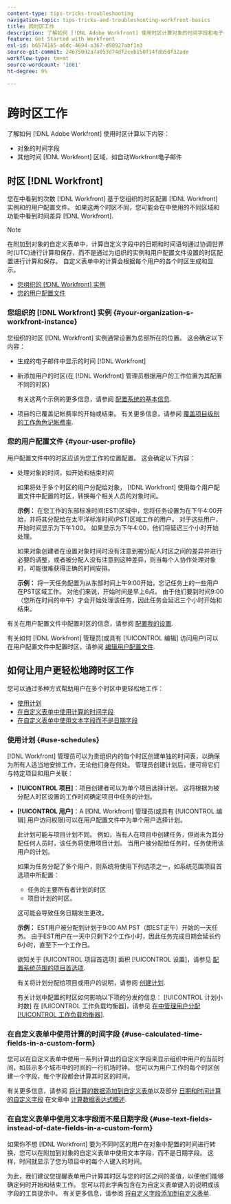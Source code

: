 ```yaml
---
content-type: tips-tricks-troubleshooting
navigation-topic: tips-tricks-and-troubleshooting-workfront-basics
title: 跨时区工作
description: 了解如何 [!DNL Adobe Workfront] 使用时区计算对象的时间字段和电子邮件等其他区域中的时间。
feature: Get Started with Workfront
exl-id: b6574165-a6dc-4694-a367-d98927abf1e3
source-git-commit: 246750d2a7a053d74df2ceb150f14fdb50f32ade
workflow-type: tm+mt
source-wordcount: '1081'
ht-degree: 0%

---
```


# 跨时区工作

<!-- Audited: 2/2024 -->

了解如何 [!DNL Adobe Workfront] 使用时区计算以下内容：

* 对象的时间字段
* 其他时间 [!DNL Workfront] 区域，如自动Workfront电子邮件

## 时区 [!DNL Workfront]

您在中看到的次数 [!DNL Workfront] 基于您组织的时区配置 [!DNL Workfront] 实例和的用户配置文件。 如果这两个时区不同，您可能会在中使用的不同区域和功能中看到时间差异 [!DNL Workfront].

>[!NOTE]
>
>在附加到对象的自定义表单中，计算自定义字段中的日期和时间语句通过协调世界时(UTC)进行计算和保存，而不是通过为组织的实例和用户配置文件设置的时区配置进行计算和保存。 自定义表单中的计算会根据每个用户的各个时区生成和显示。

* [您组织的 [!DNL Workfront] 实例](#your-organization-s-workfront-instance)
* [您的用户配置文件](#your-user-profile)

### 您组织的 [!DNL Workfront] 实例 {#your-organization-s-workfront-instance}

您组织的时区 [!DNL Workfront] 实例通常设置为总部所在的位置。 这会确定以下内容：

* 生成的电子邮件中显示的时间 [!DNL Workfront]
* 新添加用户的时区(在 [!DNL Workfront] 管理员根据用户的工作位置为其配置不同的时区)

  有关这两个示例的更多信息，请参阅 [配置系统的基本信息](../../administration-and-setup/get-started-wf-administration/configure-basic-info.md).

* 项目的已覆盖记帐费率的开始或结束。 有关更多信息，请参阅 [覆盖项目级别的工作角色记帐费率](../../manage-work/projects/project-finances/override-job-role-billing-rates-at-the-project-level.md).

### 您的用户配置文件 {#your-user-profile}

用户配置文件中的时区应该为您工作的位置配置。 这会确定以下内容：

<!--
* The time shown in your outgoing [!DNL Workfront] email messages
[NOTE FROM LISA: Saeid that dates/times shown in emails are more complicated than how it is described in the article so we decided to comment out this line.]
-->
* 处理对象的时间，如开始和结束时间

  如果将处于多个时区的用户分配给对象， [!DNL Workfront] 使用每个用户配置文件中配置的时区，转换每个相关人员的对象时间。

  **示例：** 在您工作的东部标准时间(EST)区域中，您将任务设置为在下午4:00开始，并将其分配给在太平洋标准时间(PST)区域工作的用户。 对于这些用户，开始时间显示为下午1:00。 如果显示为下午4:00，他们将延迟三个小时开始处理。

  如果对象创建者在设置对象时间时没有注意到被分配人时区之间的差异并进行必要的调整，或者被分配人没有注意到这种差异，则当每个人协作处理对象时，可能很难获得正确的时间安排。

  **示例：** 将一天任务配置为从东部时间上午9:00开始，忘记任务上的一些用户在PST区域工作。 对他们来说，开始时间是早上6点。 由于他们要到时间9:00（您所在时间的中午）才会开始处理该任务，因此任务会延迟三个小时开始和结束。

有关在用户配置文件中配置时区的信息，请参阅 [配置我的设置](../../workfront-basics/manage-your-account-and-profile/configuring-your-user-profile/configure-my-settings.md).

有关如何 [!DNL Workfront] 管理员(或具有 [!UICONTROL 编辑] 访问用户)可以在用户配置文件中配置时区，请参阅 [编辑用户配置文件](../../administration-and-setup/add-users/create-and-manage-users/edit-a-users-profile.md).

## 如何让用户更轻松地跨时区工作

您可以通过多种方式帮助用户在多个时区中更轻松地工作：

* [使用计划](#use-schedules)
* [在自定义表单中使用计算的时间字段](#use-calculated-time-fields-in-a-custom-form)
* [在自定义表单中使用文本字段而不是日期字段](#use-text-fields-instead-of-date-fields-in-a-custom-form)

### 使用计划 {#use-schedules}

[!DNL Workfront] 管理员可以为贵组织内的每个时区创建单独的时间表，以确保为所有人适当地安排工作，无论他们身在何处。 管理员创建计划后，便可将它们与特定项目和用户关联：

* **[!UICONTROL 项目]**：项目创建者可以为单个项目选择计划。 这将根据为被分配人时区设置的工作时间确定项目中任务的计划。
* **[!UICONTROL 用户]**：A [!DNL Workfront] 管理员(或具有 [!UICONTROL 编辑] 用户访问权限)可以在用户配置文件中为单个用户选择计划。

  此计划可能与项目计划不同。 例如，当有人在项目中创建任务，但尚未为其分配任何人员时，该任务将使用项目计划。 当用户被分配给任务时，任务使用该用户的计划。

  如果为任务分配了多个用户，则系统将使用下列选项之一，如系统范围项目首选项中所配置：

   * 任务的主要所有者计划的时区
   * 项目计划的时区。

  这可能会导致任务日期发生更改。

  **示例：** EST用户被分配到计划于9:00 AM PST（即EST正午）开始的一天任务。 由于EST用户在一天中只剩下2个工作小时，因此任务完成日期会延长约6小时，直至下一个工作日。

  欲知关于 [!UICONTROL 项目首选项] 面积 [!UICONTROL 设置]，请参见 [配置系统范围的项目首选项](../../administration-and-setup/set-up-workfront/configure-system-defaults/set-project-preferences.md).

  有关将计划分配给项目或用户的说明，请参阅 [创建计划](../../administration-and-setup/set-up-workfront/configure-timesheets-schedules/create-schedules.md).

  有关计划中配置的时区如何影响以下项的分发的信息： [!UICONTROL 计划小时数] 在 [!UICONTROL 工作负载均衡器]，请参见 [在中管理用户分配 [!UICONTROL 工作负载均衡器]](../../resource-mgmt/workload-balancer/manage-user-allocations-workload-balancer.md).


### 在自定义表单中使用计算的时间字段 {#use-calculated-time-fields-in-a-custom-form}

您可以在自定义表单中使用一系列计算出的自定义字段来显示组织中用户的当前时间，如显示多个城市中的时间的一行机场时钟。 您可以为用户工作的每个时区创建一个字段，每个字段都会计算其时区的时间。

有关更多信息，请参阅 [将计算的数据添加到自定义表单](../../administration-and-setup/customize-workfront/create-manage-custom-forms/add-calculated-data-to-custom-form.md)以及部分 [日期和时间计算的自定义字段](../../reports-and-dashboards/reports/calc-cstm-data-reports/calculated-data-expressions.md#date) 在文章中 [计算数据表达式概述](../../reports-and-dashboards/reports/calc-cstm-data-reports/calculated-data-expressions.md).

### 在自定义表单中使用文本字段而不是日期字段 {#use-text-fields-instead-of-date-fields-in-a-custom-form}

如果你不想 [!DNL Workfront] 要为不同时区的用户在对象中配置的时间进行转换，您可以在附加到对象的自定义表单中使用文本字段，而不是日期字段。 这样，时间就显示了您为项目中的每个人键入的时间。

为此，我们建议您提醒表单用户计算其时区与您的时区之间的差值，以便他们能够确定何时开始和结束工作。 您可以将此字典包含在为自定义表单键入的说明或该字段的工具提示中。 有关更多信息，请参阅 [将自定义字段添加到自定义表单](../../administration-and-setup/customize-workfront/create-manage-custom-forms/add-a-custom-field-to-a-custom-form.md).
